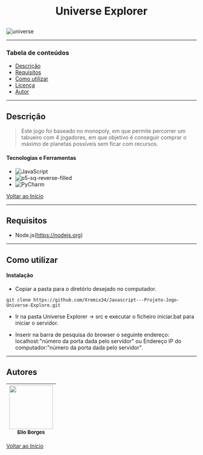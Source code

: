 # <p align="center">Universe Explorer</p>

![universe](https://user-images.githubusercontent.com/92939227/196685202-31da4529-db4c-445a-9032-bb855680ffe2.png)

---

### Tabela de conteúdos

- [Descrição](#descrição)
- [Requisitos](#requisitos)
- [Como utilizar](#Como-utilizar)
- [Licença](#licença)
- [Autor](#autor)

---

## Descrição

> Este jogo foi baseado no monopoly, em que permite percorrer um tabueiro com 4 jogadores, em que objetivo é conseguir comprar o máximo de planetas possíveis sem ficar com recursos.

#### Tecnologias e Ferramentas

- ![JavaScript](https://img.shields.io/badge/javascript-%23323330.svg?style=for-the-badge&logo=javascript&logoColor=%23F7DF1E)
- ![p5-sq-reverse-filled](https://user-images.githubusercontent.com/92939227/196686795-e36235e3-59eb-436d-bed0-26c0fe088ee9.png)
- ![PyCharm](https://img.shields.io/badge/pycharm-143?style=for-the-badge&logo=pycharm&logoColor=black&color=black&labelColor=green)

[Voltar ao Início](#Universe-Explorer)

---

## Requisitos
- Node.js(https://nodejs.org)
---

## Como utilizar

#### Instalação
- <p>Copiar a pasta para o diretório desejado no computador.</p>
```git clone https://github.com/Xremix34/Javascript---Projeto-Jogo-Universe-Explore.git```
- <p>Ir na pasta Universe Explorer -> src e executar o ficheiro iniciar.bat para iniciar o servidor.</p>
- <p>Inserir na barra de pesquisa do browser o seguinte endereço: localhost:"número da porta dada pelo servidor" ou Endereço IP do computador:"número da porta dada pelo servidor". </p>
---

## Autores

[<img src="https://avatars.githubusercontent.com/u/92939227?s=96&v=4" width=115> <br> <sub> Elio Borges </sub>](https://github.com/Xremix34)|
| :---: |

[Voltar ao Início](#Universe-Explorer)
